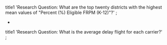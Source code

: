 title1
'Research Question: What are the top twenty districts with the highest mean values of "Percent (%) Eligible FRPM (K-12)"?'
;


*
title1
'Research Question: What is the average delay flight for each carrier?'
;

